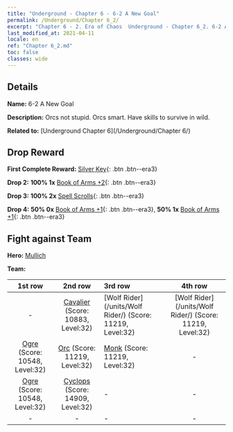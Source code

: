 ```yaml
---
title: "Underground - Chapter 6 - 6-2 A New Goal"
permalink: /Underground/Chapter 6_2/
excerpt: "Chapter 6 - 2. Era of Chaos  Underground - Chapter 6_2. 6-2 A New Goal"
last_modified_at: 2021-04-11
locale: en
ref: "Chapter 6_2.md"
toc: false
classes: wide
---
```


## Details

 **Name:** 6-2 A New Goal

 **Description:** Orcs not stupid. Orcs smart. Have skills to survive in wild.

 **Related to:** [Underground Chapter 6](/Underground/Chapter 6/)

## Drop Reward

 **First Complete Reward:** [Silver Key](/Items/con_693/){: .btn .btn--era3}

 **Drop 2:** **100% 1x** [Book of Arms +2](/Items/mat_32/){: .btn .btn--era3}

 **Drop 3:** **100% 2x** [Spell Scrolls](/Items/con_694/){: .btn .btn--era3}

 **Drop 4:** **50% 0x** [Book of Arms +1](/Items/mat_25/){: .btn .btn--era3}, **50% 1x** [Book of Arms +1](/Items/mat_25/){: .btn .btn--era3}


## Fight against Team
 **Hero:** [Mullich](/heroes/Mullich/)

 **Team:**


  | 1st row | 2nd row | 3rd row | 4th row |
  |:----:|:----:|:----|:----:|
  | - | [Cavalier](/units/Cavalier/) (Score: 10883, Level:32)  | [Wolf Rider](/units/Wolf Rider/) (Score: 11219, Level:32)  | [Wolf Rider](/units/Wolf Rider/) (Score: 11219, Level:32)  |
  | [Ogre](/units/Ogre/) (Score: 10548, Level:32)  | [Orc](/units/Orc/) (Score: 11219, Level:32)  | [Monk](/units/Monk/) (Score: 11219, Level:32)  | - |
  | [Ogre](/units/Ogre/) (Score: 10548, Level:32)  | [Cyclops](/units/Cyclops/) (Score: 14909, Level:32)  | - | - |
  | - | - | - | - |


